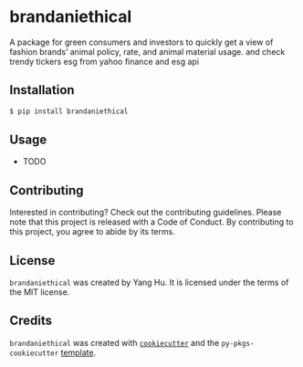 # brandaniethical

A package for green consumers and investors to quickly get a view of fashion brands’ animal policy, rate, and animal material usage. and check trendy tickers esg from yahoo finance and esg api

## Installation

```bash
$ pip install brandaniethical
```

## Usage

- TODO

## Contributing

Interested in contributing? Check out the contributing guidelines. Please note that this project is released with a Code of Conduct. By contributing to this project, you agree to abide by its terms.

## License

`brandaniethical` was created by Yang Hu. It is licensed under the terms of the MIT license.

## Credits

`brandaniethical` was created with [`cookiecutter`](https://cookiecutter.readthedocs.io/en/latest/) and the `py-pkgs-cookiecutter` [template](https://github.com/py-pkgs/py-pkgs-cookiecutter).
